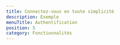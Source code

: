 ```yaml
---
title: Connectez-vous en toute simplicité
description: Exemple
menuTitle: Authentification
position: 5
category: Fonctionnalités
---
```

